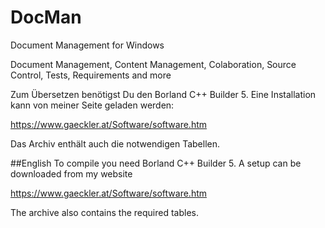 # DocMan
 Document Management for Windows

Document Management, Content Management, Colaboration, Source Control, Tests, Requirements and more


Zum Übersetzen benötigst Du den Borland C++ Builder 5. Eine Installation kann von meiner Seite geladen werden:

https://www.gaeckler.at/Software/software.htm

Das Archiv enthält auch die notwendigen Tabellen.

##English
To compile you need Borland C++ Builder 5. A setup can be downloaded from my website

https://www.gaeckler.at/Software/software.htm

The archive also contains the required tables.

